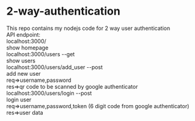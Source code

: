 # 2-way-authentication
This repo contains my nodejs code for 2 way user authentication
<br>
API endpoint:<br>
  localhost:3000/<br>
    show homepage  
localhost:3000/users  --get    
  show users  
localhost:3000/users/add_user   --post    
add new user    
req=>username,password    
res=>qr code to be scanned by google authenticator  
localhost:3000/users/login    --post    
login user    
req=>username,password,token (6 digit code from google authenticator)    
res=>user data
